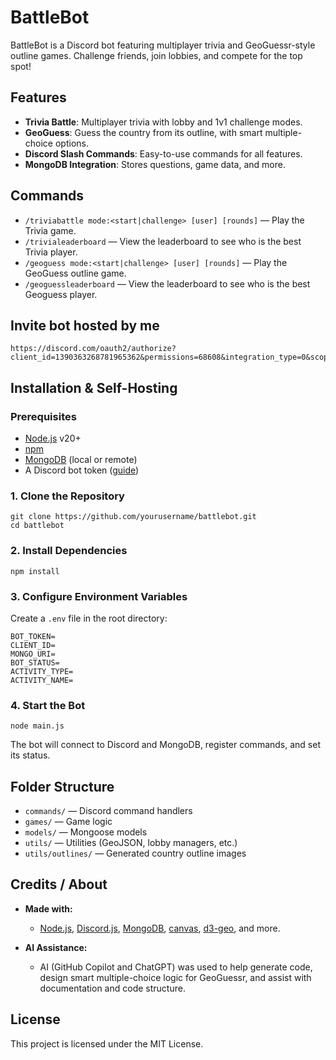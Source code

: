 # BattleBot

BattleBot is a Discord bot featuring multiplayer trivia and GeoGuessr-style outline games. Challenge friends, join lobbies, and compete for the top spot!

## Features

- **Trivia Battle**: Multiplayer trivia with lobby and 1v1 challenge modes.
- **GeoGuess**: Guess the country from its outline, with smart multiple-choice options.
- **Discord Slash Commands**: Easy-to-use commands for all features.
- **MongoDB Integration**: Stores questions, game data, and more.

## Commands

- `/triviabattle mode:<start|challenge> [user] [rounds]` — Play the Trivia game.
- `/trivialeaderboard` — View the leaderboard to see who is the best Trivia player.
- `/geoguess mode:<start|challenge> [user] [rounds]` — Play the GeoGuess outline game.
- `/geoguessleaderboard` — View the leaderboard to see who is the best Geoguess player.

## Invite bot hosted by me
```
https://discord.com/oauth2/authorize?client_id=1390363268781965362&permissions=68608&integration_type=0&scope=bot
```

## Installation & Self-Hosting

### Prerequisites

- [Node.js](https://nodejs.org/) v20+
- [npm](https://www.npmjs.com/)
- [MongoDB](https://www.mongodb.com/) (local or remote)
- A Discord bot token ([guide](https://discord.com/developers/applications))

### 1. Clone the Repository
```
git clone https://github.com/yourusername/battlebot.git 
cd battlebot
```

### 2. Install Dependencies
```
npm install
```

### 3. Configure Environment Variables

Create a `.env` file in the root directory:

```
BOT_TOKEN=
CLIENT_ID=
MONGO_URI=
BOT_STATUS=
ACTIVITY_TYPE=
ACTIVITY_NAME=
```

### 4. Start the Bot
```
node main.js
```
The bot will connect to Discord and MongoDB, register commands, and set its status.

## Folder Structure

- `commands/` — Discord command handlers
- `games/` — Game logic
- `models/` — Mongoose models
- `utils/` — Utilities (GeoJSON, lobby managers, etc.)
- `utils/outlines/` — Generated country outline images

## Credits / About

- **Made with:**  
  - [Node.js](https://nodejs.org/), [Discord.js](https://discord.js.org/), [MongoDB](https://www.mongodb.com/), [canvas](https://www.npmjs.com/package/canvas), [d3-geo](https://github.com/d3/d3-geo), and more.

- **AI Assistance:**  
  - AI (GitHub Copilot and ChatGPT) was used to help generate code, design smart multiple-choice logic for GeoGuessr, and assist with documentation and code structure.

## License

This project is licensed under the MIT License.
